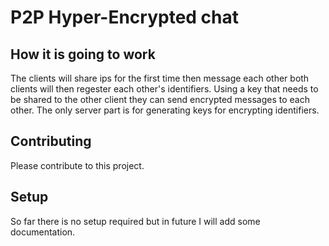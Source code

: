 # P2P Hyper-Encrypted chat
## How it is going to work
The clients will share ips for the first time then message each other both clients will then regester each other's identifiers.
Using a key that needs to be shared to the other client they can send encrypted messages to each other. The only server part is
for generating keys for encrypting identifiers.
## Contributing
Please contribute to this project.
## Setup
So far there is no setup required but in future I will add some documentation.